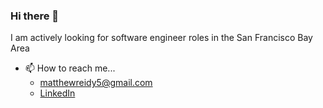 ### Hi there 👋

I am actively looking for software engineer roles in the San Francisco Bay Area

- 📫 How to reach me...
  - matthewreidy5@gmail.com
  - [LinkedIn](https://www.linkedin.com/in/matthew-reidy-6a6ab2166/)
